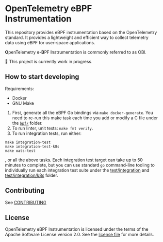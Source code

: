 # OpenTelemetry eBPF Instrumentation

This repository provides eBPF instrumentation based on the OpenTelemetry standard.
It provides a lightweight and efficient way to collect telemetry data using eBPF for user-space applications.

**O**penTelemetry e-**B**PF **I**nstrumentation is commonly referred to as OBI.

:construction: This project is currently work in progress.

## How to start developing

Requirements:

* Docker
* GNU Make

1. First, generate all the eBPF Go bindings via `make docker-generate`. You need to re-run this make task
   each time you add or modify a C file under the [`bpf/`](./bpf) folder.
2. To run linter, unit tests: `make fmt verify`.
3. To run integration tests, run either:

```
make integration-test
make integration-test-k8s
make oats-test
```

, or all the above tasks. Each integration test target can take up to 50 minutes to complete, but you can
use standard `go` command-line tooling to individually run each integration test suite under
the [test/integration](./test/integration) and [test/integration/k8s](./test/integration/k8s) folder.

## Contributing

See [CONTRIBUTING](contributing.md)

## License

OpenTelemetry eBPF Instrumentation is licensed under the terms of the Apache Software License version 2.0.
See the [license file](./LICENSE) for more details.
